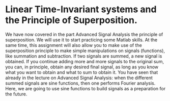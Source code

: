 # Linear Time-Invariant systems and the Principle of Superposition.

We have now covered in the part Advanced Signal Analysis the principle of superposition. We will use it to start practicing some Matlab skills. At the same time,
this assignment will also allow you to make use of the superposition principle to make simple manipulations on signals (functions), like summation and subtraction. If two signals are summed, a new signal is obtained. If you continue adding more and more signals to the original sum, you can, in principle, obtain any desired final signal, as long as you know what you want to obtain and what to sum to obtain it. You have seen that already in the lecture on Advanced Signal Analysis: when the different summed signals are sine functions, then one performs Fourier analysis. Here, we are going to use sine functions to build signals as a preparation for the future.
